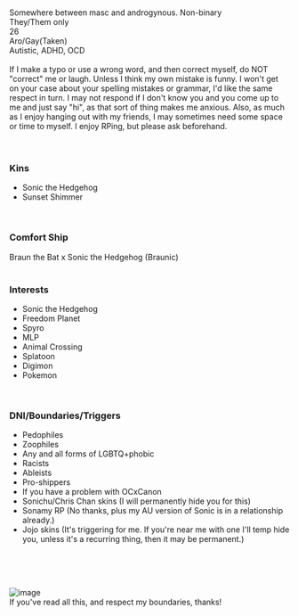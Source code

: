 <br>Somewhere between masc and androgynous. Non-binary
<br>They/Them only
<br>26
<br>Aro/Gay(Taken)
<br>Autistic, ADHD, OCD
<br>
<br>If I make a typo or use a wrong word, and then correct myself, do NOT "correct" me or laugh. Unless I think my own mistake is funny. I won't get on your case about your spelling mistakes or grammar, I'd like the same respect in turn. I may not respond if I don't know you and you come up to me and just say "hi", as that sort of thing makes me anxious. Also, as much as I enjoy hanging out with my friends, I may sometimes need some space or time to myself. I enjoy RPing, but please ask beforehand.
<br>
<br>
<br>

### Kins
- Sonic the Hedgehog
- Sunset Shimmer
<br>

### Comfort Ship
Braun the Bat x Sonic the Hedgehog (Braunic)
<br>
<br>

### Interests
- Sonic the Hedgehog
- Freedom Planet
- Spyro
- MLP
- Animal Crossing
- Splatoon
- Digimon
- Pokemon
<br>


### DNI/Boundaries/Triggers
- Pedophiles
- Zoophiles
- Any and all forms of LGBTQ+phobic
- Racists
- Ableists
- Pro-shippers
- If you have a problem with OCxCanon
- Sonichu/Chris Chan skins (I will permanently hide you for this)
- Sonamy RP (No thanks, plus my AU version of Sonic is in a relationship already.)
- Jojo skins (It's triggering for me. If you're near me with one I'll temp hide you, unless it's a recurring thing, then it may be permanent.)
<br>
<br>
<br>

![image](https://cdn.discordapp.com/attachments/1185754526465134602/1185754597969637457/Braun_the_Bat_com_2_KouD3x.png?ex=6590c306&is=657e4e06&hm=05f8b9696385eb660a0435355f28d8808a26d8b6591548c421b182dd4d34b365&)
<br>If you've read all this, and respect my boundaries, thanks!
